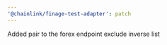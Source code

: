 ```yaml
---
'@chainlink/finage-test-adapter': patch
---
```


Added pair to the forex endpoint exclude inverse list

